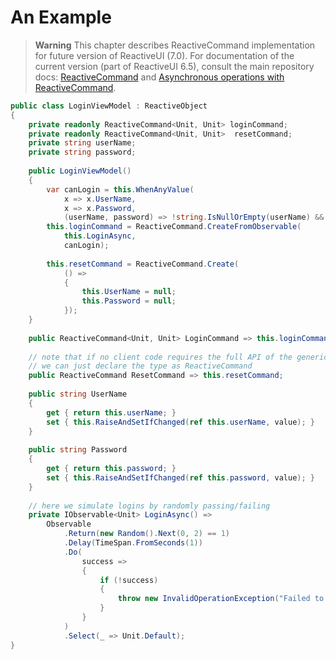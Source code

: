 # An Example
> **Warning** This chapter describes ReactiveCommand implementation for future version of ReactiveUI (7.0). For documentation of the current version (part of ReactiveUI 6.5), consult the main repository docs: [ReactiveCommand](https://github.com/reactiveui/ReactiveUI/blob/master/docs/basics/reactive-command.md) and [Asynchronous operations with ReactiveCommand](https://github.com/reactiveui/ReactiveUI/blob/master/docs/basics/reactive-command-async.md). 

```cs
public class LoginViewModel : ReactiveObject
{
    private readonly ReactiveCommand<Unit, Unit> loginCommand;
    private readonly ReactiveCommand<Unit, Unit>  resetCommand;
    private string userName;
    private string password;
    
    public LoginViewModel()
    {
        var canLogin = this.WhenAnyValue(
            x => x.UserName,
            x => x.Password,
            (userName, password) => !string.IsNullOrEmpty(userName) && !string.IsNullOrEmpty(password));
        this.loginCommand = ReactiveCommand.CreateFromObservable(
            this.LoginAsync,
            canLogin);
        
        this.resetCommand = ReactiveCommand.Create(
            () =>
            {
                this.UserName = null;
                this.Password = null;
            });
    }
    
    public ReactiveCommand<Unit, Unit> LoginCommand => this.loginCommand;
    
    // note that if no client code requires the full API of the generic ReactiveCommand<TParam, TResult>,
    // we can just declare the type as ReactiveCommand
    public ReactiveCommand ResetCommand => this.resetCommand;
    
    public string UserName
    {
        get { return this.userName; }
        set { this.RaiseAndSetIfChanged(ref this.userName, value); }
    }
    
    public string Password
    {
        get { return this.password; }
        set { this.RaiseAndSetIfChanged(ref this.password, value); }
    }
    
    // here we simulate logins by randomly passing/failing
    private IObservable<Unit> LoginAsync() =>
        Observable
            .Return(new Random().Next(0, 2) == 1)
            .Delay(TimeSpan.FromSeconds(1))
            .Do(
                success =>
                {
                    if (!success)
                    {
                        throw new InvalidOperationException("Failed to login.");
                    }
                }
            )
            .Select(_ => Unit.Default);
}
```

